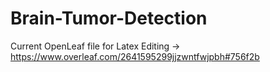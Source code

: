 # Brain-Tumor-Detection

Current OpenLeaf file for Latex Editing
-> https://www.overleaf.com/2641595299jjzwntfwjpbh#756f2b
